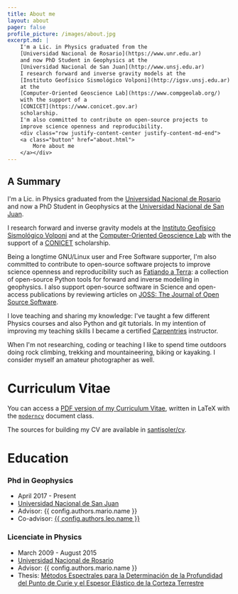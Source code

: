 ```yaml
---
title: About me
layout: about
pager: false
profile_picture: /images/about.jpg
excerpt.md: |
    I'm a Lic. in Physics graduated from the
    [Universidad Nacional de Rosario](https://www.unr.edu.ar)
    and now PhD Student in Geophysics at the
    [Universidad Nacional de San Juan](http://www.unsj.edu.ar)
    I research forward and inverse gravity models at the
    [Instituto Geofísico Sismológico Volponi](http://igsv.unsj.edu.ar)
    at the
    [Computer-Oriented Geoscience Lab](https://www.compgeolab.org/)
    with the support of a
    [CONICET](https://www.conicet.gov.ar)
    scholarship.
    I'm also committed to contribute on open-source projects to
    improve science openness and reproducibility.
    <div class="row justify-content-center justify-content-md-end">
    <a class="button" href="about.html">
        More about me
    </a></div>
---
```


<h2 class="no-margin-top">A Summary</h2>

I'm a Lic. in Physics graduated from the
[Universidad Nacional de Rosario](https://www.unr.edu.ar)
and now a PhD Student in Geophysics at the
[Universidad Nacional de San Juan](http://www.unsj.edu.ar).

I research forward and inverse gravity models at the
[Instituto Geofísico Sismológico Volponi](http://http://igsv.unsj.edu.ar/)
and at the [Computer-Oriented Geoscience Lab](https://www.compgeolab.org/)
with the support of a [CONICET](https://www.conicet.gov.ar) scholarship.

Being a longtime GNU/Linux user and Free Software supporter, I'm also committed
to contribute to open-source software projects to improve science openness and
reproducibility such as [Fatiando a Terra](https://www.fatiando.org/):
a collection of open-source Python tools for forward and inverse modelling in
geophysics.
I also support open-source software in Science and open-access publications by
reviewing articles on [JOSS: The Journal of Open Source
Software](https://joss.theoj.org/).

I love teaching and sharing my knowledge: I've taught a few different Physics
courses and also Python and git tutorials. In my intention of improving my
teaching skills I became a certified [Carpentries](https://carpentries.org)
instructor.

When I'm not researching, coding or teaching I like to spend time outdoors
doing rock climbing, trekking and mountaineering, biking or kayaking.
I consider myself an amateur photographer as well.


# Curriculum Vitae

You can access a [PDF version of my Curriculum
Vitae](https://santisoler.github.io/cv/cv.pdf), written in LaTeX with the
[`moderncv`](https://www.ctan.org/pkg/moderncv) document class.

The sources for building my CV are available in
[santisoler/cv](https://github.com/santisoler/cv).


# Education

<div class="row">
<div class="col-lg-6">

  <h3 class="no-margin-top">Phd in Geophysics</h3>

  <ul class="fa-ul">
    <li>
      <i class="fa-li fas fa-calendar" aria-hidden="true"></i>
      April 2017 - Present
    </li>
    <li>
      <i class="fa-li fas fa-university" aria-hidden="true"></i>
      <a href="http://www.unsj.edu.ar">
        Universidad Nacional de San Juan
      </a>
    </li>
    <li>
      <i class="fa-li fas fa-user-graduate" aria-hidden="true"></i>
      Advisor: {{ config.authors.mario.name }}
    </li>
    <li>
      <i class="fa-li fas fa-user-graduate" aria-hidden="true"></i>
      Co-advisor:
      <a href="{{ config.authors.leo.url }}">
      {{ config.authors.leo.name }}
      </a>
    </li>
  </ul>

</div>
<div class="col-lg-6">

  <h3 class="no-margin-top">Licenciate in Physics</h3>

  <ul class="fa-ul">
    <li>
      <i class="fa-li fas fa-calendar" aria-hidden="true"></i>
      March 2009 - August 2015
    </li>
    <li>
      <i class="fa-li fas fa-university" aria-hidden="true"></i>
      <a href="https://www.unr.edu.ar">
        Universidad Nacional de Rosario
      </a>
    </li>
    <li>
      <i class="fa-li fas fa-user-graduate" aria-hidden="true"></i>
      Advisor: {{ config.authors.mario.name }}
    </li>
    <li>
      <i class="fa-li fas fa-book" aria-hidden="true"></i>
      Thesis:
      <a href="https://github.com/santisoler/tesina-fisica">
        Métodos Espectrales para la Determinación de la Profundidad del Punto de Curie
        y el Espesor Elástico de la Corteza Terrestre
      </a>
    </li>
  </ul>

</div>
</div>
